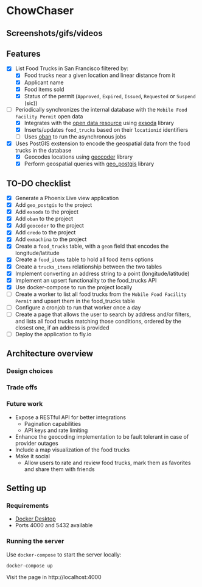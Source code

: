 # ChowChaser
## Screenshots/gifs/videos

## Features
- [x] List Food Trucks in San Francisco filtered by:
  - [x] Food trucks near a given location and linear distance from it
  - [x] Applicant name
  - [x] Food items sold
  - [x] Status of the permit (`Approved`, `Expired`, `Issued`, `Requested` or `Suspend` (sic))
- [ ] Periodically synchronizes the internal database with the `Mobile Food Facility Permit` open data
  - [x] Integrates with the [open data resource](https://data.sfgov.org/resource/rqzj-sfat/) using [exsoda](https://hex.pm/packages/exsoda) library
  - [x] Inserts/updates `food_trucks` based on their `locationid` identifiers
  - [ ] Uses [oban](https://hex.pm/packages/oban) to run the asynchronous jobs
- [x] Uses PostGIS exstension to encode the geospatial data from the food trucks in the database
  - [x] Geocodes locations using [geocoder](https://hex.pm/packages/geocoder) library
  - [x] Perform geospatial queries with [geo_postgis](https://hex.pm/packages/geo_postgis) library

## TO-DO checklist
- [x] Generate a Phoenix Live view application
- [x] Add `geo_postgis` to the project
- [x] Add `exsoda` to the project
- [x] Add `oban` to the project
- [x] Add `geocoder` to the project
- [x] Add `credo` to the project
- [x] Add `exmachina` to the project
- [x] Create a `food_trucks` table, with a `geom` field that encodes the longitude/latitude
- [x] Create a `food_items` table to hold all food items options
- [x] Create a `trucks_items` relationship between the two tables
- [x] Implement converting an address string to a point (longitude/latitude)
- [x] Implement an upsert functionality to the food_trucks API
- [x] Use docker-compose to run the project locally
- [ ] Create a worker to list all food trucks from the `Mobile Food Facility Permit` and upsert them in the food_trucks table
- [ ] Configure a cronjob to run that worker once a day
- [ ] Create a page that allows the user to search by address and/or filters, and lists all food trucks matching those conditions, ordered by the closest one, if an address is provided
- [ ] Deploy the application to fly.io

## Architecture overview
### Design choices
### Trade offs
### Future work
* Expose a RESTful API for better integrations
  * Pagination capabilities
  * API keys and rate limiting
* Enhance the geocoding implementation to be fault tolerant in case of provider outages
* Include a map visualization of the food trucks
* Make it social
  * Allow users to rate and review food trucks, mark them as favorites and share them with friends

## Setting up

### Requirements

- [Docker Desktop](https://www.docker.com/products/docker-desktop/)
- Ports 4000 and 5432 available

### Running the server

Use `docker-compose` to start the server locally:
```bash
docker-compose up
```
Visit the page in http://localhost:4000
